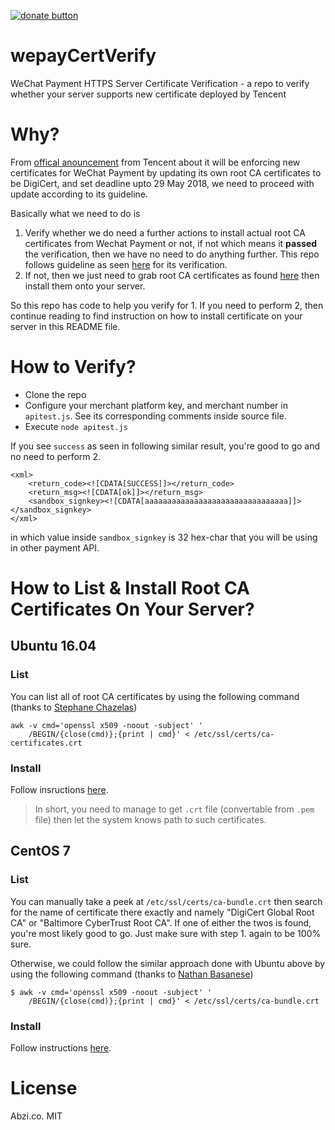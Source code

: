 [![donate button](https://img.shields.io/badge/$-donate-ff69b4.svg?maxAge=2592000&amp;style=flat)](https://github.com/abzico/donate)

# wepayCertVerify

WeChat Payment HTTPS Server Certificate Verification - a repo to verify whether your server supports new certificate deployed by Tencent

# Why?

From [offical anouncement](https://pay.weixin.qq.com/index.php/public/cms/content_detail?lang=zh&id=56602) from Tencent about it will be enforcing new certificates for WeChat Payment by updating its own root CA certificates to be DigiCert, and set deadline upto 29 May 2018, we need to proceed with update according to its guideline.

Basically what we need to do is

1. Verify whether we do need a further actions to install actual root CA certificates from Wechat Payment or not, if not which means it **passed** the verification, then we have no need to do anything further. This repo follows guideline as seen [here](https://pay.weixin.qq.com/wiki/doc/api/micropay.php?chapter=23_4) for its verification.
2. If not, then we just need to grab root CA certificates as found [here](https://pay.weixin.qq.com/wiki/doc/api/micropay.php?chapter=23_4) then install them onto your server.

So this repo has code to help you verify for 1. If you need to perform 2, then continue reading to find instruction on how to install certificate on your server in this README file.

# How to Verify?

* Clone the repo
* Configure your merchant platform key, and merchant number in `apitest.js`. See its corresponding comments inside source file.
* Execute `node apitest.js`

If you see `success` as seen in following similar result, you're good to go and no need to perform 2.

```
<xml>
    <return_code><![CDATA[SUCCESS]]></return_code>
    <return_msg><![CDATA[ok]]></return_msg>
    <sandbox_signkey><![CDATA[aaaaaaaaaaaaaaaaaaaaaaaaaaaaaaaa]]></sandbox_signkey>
</xml>
```

in which value inside `sandbox_signkey` is 32 hex-char that you will be using in other payment API.

# How to List & Install Root CA Certificates On Your Server?

## Ubuntu 16.04

### List

You can list all of root CA certificates by using the following command (thanks to [Stephane Chazelas](https://unix.stackexchange.com/a/97252/206440))

```shell
awk -v cmd='openssl x509 -noout -subject' '
    /BEGIN/{close(cmd)};{print | cmd}' < /etc/ssl/certs/ca-certificates.crt
```

### Install

Follow insructions [here](https://askubuntu.com/a/94861/399650).

> In short, you need to manage to get `.crt` file (convertable from `.pem` file) then let the system knows path to such certificates.


## CentOS 7

### List

You can manually take a peek at `/etc/ssl/certs/ca-bundle.crt` then search for the name of certificate there exactly and namely "DigiCert Global Root CA" or "Baltimore CyberTrust Root CA". If one of either the twos is found, you're most likely good to go. Just make sure with step 1. again to be 100% sure.

Otherwise, we could follow the similar approach done with Ubuntu above by using the following command (thanks to [Nathan Basanese](https://unix.stackexchange.com/a/363309/206440))

```shell
$ awk -v cmd='openssl x509 -noout -subject' '
    /BEGIN/{close(cmd)};{print | cmd}' < /etc/ssl/certs/ca-bundle.crt
```

### Install

Follow instructions [here](https://unix.stackexchange.com/a/363309/206440).

# License

Abzi.co. MIT
